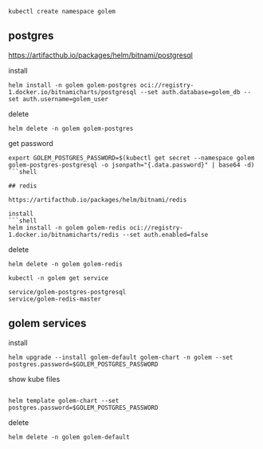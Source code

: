 

```shell
kubectl create namespace golem
```


## postgres

https://artifacthub.io/packages/helm/bitnami/postgresql

install
```shell
helm install -n golem golem-postgres oci://registry-1.docker.io/bitnamicharts/postgresql --set auth.database=golem_db --set auth.username=golem_user
```
delete
```shell
helm delete -n golem golem-postgres
```

get password
```shell
export GOLEM_POSTGRES_PASSWORD=$(kubectl get secret --namespace golem golem-postgres-postgresql -o jsonpath="{.data.password}" | base64 -d)
```shell

## redis

https://artifacthub.io/packages/helm/bitnami/redis

install
```shell
helm install -n golem golem-redis oci://registry-1.docker.io/bitnamicharts/redis --set auth.enabled=false
```

delete
```shell
helm delete -n golem golem-redis
```

```shell
kubectl -n golem get service

service/golem-postgres-postgresql
service/golem-redis-master
```

## golem services

install
```shell
helm upgrade --install golem-default golem-chart -n golem --set postgres.password=$GOLEM_POSTGRES_PASSWORD
```

show kube files
```shell

helm template golem-chart --set postgres.password=$GOLEM_POSTGRES_PASSWORD
```

delete
```shell
helm delete -n golem golem-default
```